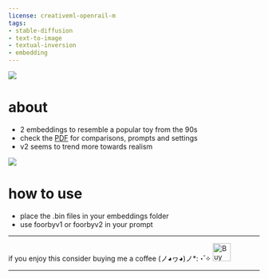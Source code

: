 ```yaml
---
license: creativeml-openrail-m
tags:
- stable-diffusion
- text-to-image
- textual-inversion
- embedding
---
```


[<img src="https://huggingface.co/proxima/foorby/resolve/main/be_not_afraid.jpeg">](https://huggingface.co/proxima/foorby/blob/main/be_not_afraid.jpeg)


# about

- 2 embeddings to resemble a popular toy from the 90s
- check the [PDF](https://huggingface.co/proxima/foorby/blob/main/foorby_embeddings_handbook.pdf) for comparisons, prompts and settings
- v2 seems to trend more towards realism

[<img src="https://huggingface.co/proxima/foorby/resolve/main/example_2.jpg">](https://huggingface.co/proxima/foorby/blob/main/example_2.jpg)

# how to use
- place the .bin files in your embeddings folder
- use foorbyv1 or foorbyv2 in your prompt

  
----

if you enjoy this consider buying me a coffee (ノ◕ヮ◕)ノ*:・゚✧
<a href='https://ko-fi.com/S6S6FUYKY' target='_blank'><img height='36' style='border:0px;height:36px;' src='https://storage.ko-fi.com/cdn/kofi3.png?v=3' border='0' alt='Buy Me a Coffee at ko-fi.com' /></a>

----